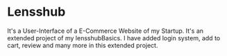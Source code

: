 # Lensshub
It's a User-Interface of a E-Commerce Website of my Startup. It's an extended project of my lensshubBasics. I have added login system, add to cart, review and many more in this extended project.
